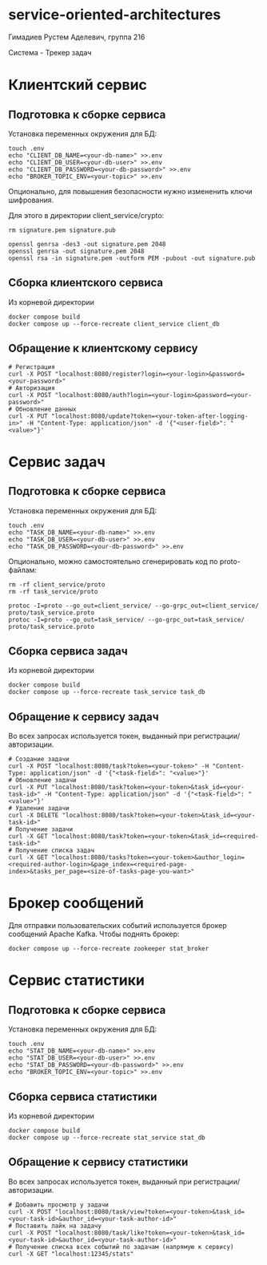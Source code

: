 # service-oriented-architectures

Гимадиев Рустем Аделевич, группа 216

Система - Трекер задач

# Клиентский сервис

## Подготовка к сборке сервиса

Установка переменных окружения для БД:
```
touch .env
echo "CLIENT_DB_NAME=<your-db-name>" >>.env
echo "CLIENT_DB_USER=<your-db-user>" >>.env
echo "CLIENT_DB_PASSWORD=<your-db-password>" >>.env
echo "BROKER_TOPIC_ENV=<your-topic>" >>.env
```

Опционально, для повышения безопасности нужно измененить ключи шифрования.

Для этого в директории client_service/crypto:
```
rm signature.pem signature.pub

openssl genrsa -des3 -out signature.pem 2048
openssl genrsa -out signature.pem 2048
openssl rsa -in signature.pem -outform PEM -pubout -out signature.pub
```

## Сборка клиентского сервиса

Из корневой директории
```
docker compose build
docker compose up --force-recreate client_service client_db
```

## Обращение к клиентскому сервису

```
# Регистрация
curl -X POST "localhost:8080/register?login=<your-login>&password=<your-password>"
# Авторизация
curl -X POST "localhost:8080/auth?login=<your-login>&password=<your-password>"
# Обновление данных
curl -X PUT "localhost:8080/update?token=<your-token-after-logging-in>" -H "Content-Type: application/json" -d '{"<user-field>": "<value>"}'
```

# Сервис задач

## Подготовка к сборке сервиса

Установка переменных окружения для БД:
```
touch .env
echo "TASK_DB_NAME=<your-db-name>" >>.env
echo "TASK_DB_USER=<your-db-user>" >>.env
echo "TASK_DB_PASSWORD=<your-db-password>" >>.env
```

Опционально, можно самостоятельно сгенерировать код по proto-файлам:
```
rm -rf client_service/proto
rm -rf task_service/proto

protoc -I=proto --go_out=client_service/ --go-grpc_out=client_service/ proto/task_service.proto
protoc -I=proto --go_out=task_service/ --go-grpc_out=task_service/ proto/task_service.proto
```

## Сборка сервиса задач

Из корневой директории
```
docker compose build
docker compose up --force-recreate task_service task_db
```

## Обращение к сервису задач

Во всех запросах используется токен, выданный при регистрации/авторизации.
```
# Создание задачи
curl -X POST "localhost:8080/task?token=<your-token>" -H "Content-Type: application/json" -d '{"<task-field>": "<value>"}'
# Обновление задачи
curl -X PUT "localhost:8080/task?token=<your-token>&task_id=<your-task-id>" -H "Content-Type: application/json" -d '{"<task-field>": "<value>"}'
# Удаление задачи
curl -X DELETE "localhost:8080/task?token=<your-token>&task_id=<your-task-id>"
# Получение задачи
curl -X GET "localhost:8080/task?token=<your-token>&task_id=<required-task-id>"
# Получение списка задач
curl -X GET "localhost:8080/tasks?token=<your-token>&author_login=<required-author-login>&page_index=<required-page-index>&tasks_per_page=<size-of-tasks-page-you-want>"
```

# Брокер сообщений

Для отправки пользовательских событий используется брокер сообщений Apache Kafka. Чтобы поднять брокер:
```
docker compose up --force-recreate zookeeper stat_broker
```

# Сервис статистики

## Подготовка к сборке сервиса

Установка переменных окружения для БД:
```
touch .env
echo "STAT_DB_NAME=<your-db-name>" >>.env
echo "STAT_DB_USER=<your-db-user>" >>.env
echo "STAT_DB_PASSWORD=<your-db-password>" >>.env
echo "BROKER_TOPIC_ENV=<your-topic>" >>.env
```

## Сборка сервиса статистики

Из корневой директории
```
docker compose build
docker compose up --force-recreate stat_service stat_db
```

## Обращение к сервису статистики

Во всех запросах используется токен, выданный при регистрации/авторизации.
```
# Добавить просмотр у задачи
curl -X POST "localhost:8080/task/view?token=<your-token>&task_id=<your-task-id>&author_id=<your-task-author-id>"
# Поставить лайк на задачу
curl -X POST "localhost:8080/task/like?token=<your-token>&task_id=<your-task-id>&author_id=<your-task-author-id>"
# Получение списка всех событий по задачам (напрямую к сервису)
curl -X GET "localhost:12345/stats"
```
